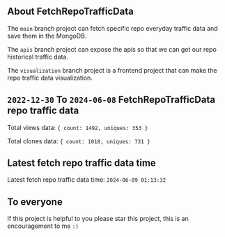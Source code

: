 ## About FetchRepoTrafficData

The `main` branch project can fetch specific repo everyday traffic data and save them in the MongoDB.

The `apis` branch project can expose the apis so that we can get our repo historical traffic data.

The `visualization` branch project is a frontend project that can make the repo traffic data visualization.

## `2022-12-30` To `2024-06-08` FetchRepoTrafficData repo traffic data

Total views data: `{ count: 1492, uniques: 353 }`

Total clones data: `{ count: 1018, uniques: 731 }`

## Latest fetch repo traffic data time

Latest fetch repo traffic data time: `2024-06-09 01:13:32`

## To everyone

If this project is helpful to you please star this project, this is an encouragement to me `:)`



